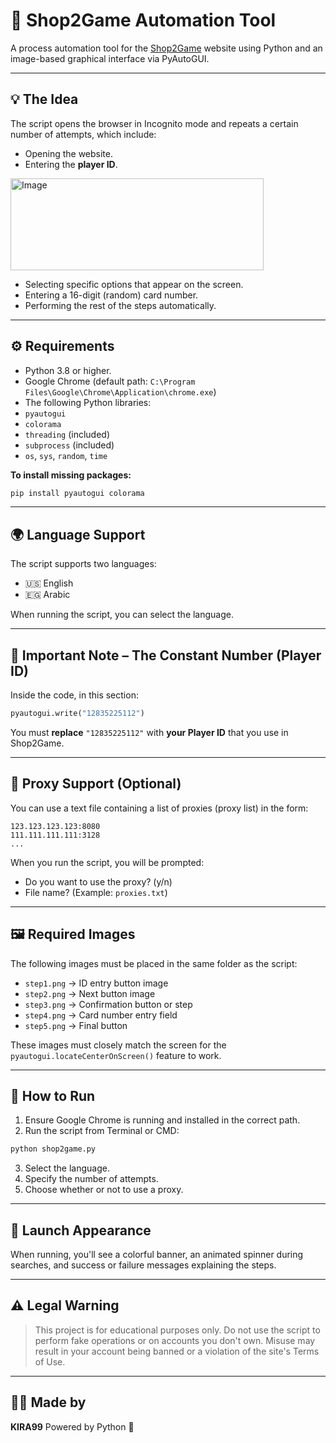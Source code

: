 
# 🛒 Shop2Game Automation Tool

A process automation tool for the [Shop2Game](https://shop2game.com) website using Python and an image-based graphical interface via PyAutoGUI.

---

## 💡 The Idea

The script opens the browser in Incognito mode and repeats a certain number of attempts, which include:

- Opening the website.
- Entering the **player ID**.

<img width="405" height="147" alt="Image" src="https://github.com/user-attachments/assets/463533e8-fe7e-468f-b10e-38e3079e2431" />

- Selecting specific options that appear on the screen.
- Entering a 16-digit (random) card number.
- Performing the rest of the steps automatically.

---

## ⚙️ Requirements

- Python 3.8 or higher.
- Google Chrome (default path:
`C:\Program Files\Google\Chrome\Application\chrome.exe`)
- The following Python libraries:
- `pyautogui`
- `colorama`
- `threading` (included)
- `subprocess` (included)
- `os`, `sys`, `random`, `time`

**To install missing packages:**

```bash
pip install pyautogui colorama
````

---

## 🌍 Language Support

The script supports two languages:

* 🇺🇸 English
* 🇪🇬 Arabic

When running the script, you can select the language.

---

## 🧾 Important Note – The Constant Number (Player ID)

Inside the code, in this section:

```python
pyautogui.write("12835225112")
```

You must **replace** `"12835225112"` with **your Player ID** that you use in Shop2Game.

---

## 🔌 Proxy Support (Optional)

You can use a text file containing a list of proxies (proxy list) in the form:

```
123.123.123.123:8080
111.111.111.111:3128
...
```

When you run the script, you will be prompted:

* Do you want to use the proxy? (y/n)
* File name? (Example: `proxies.txt`)

---

## 🖼️ Required Images

The following images must be placed in the same folder as the script:

* `step1.png` → ID entry button image
* `step2.png` → Next button image
* `step3.png` → Confirmation button or step
* `step4.png` → Card number entry field
* `step5.png` → Final button

These images must closely match the screen for the `pyautogui.locateCenterOnScreen()` feature to work.

---

## 🚀 How to Run

1. Ensure Google Chrome is running and installed in the correct path.
2. Run the script from Terminal or CMD:

```bash
python shop2game.py
```

3. Select the language.
4. Specify the number of attempts.
5. Choose whether or not to use a proxy.

---

## 🎨 Launch Appearance

When running, you'll see a colorful banner, an animated spinner during searches, and success or failure messages explaining the steps.

---

## ⚠️ Legal Warning

> This project is for educational purposes only. Do not use the script to perform fake operations or on accounts you don't own.
> Misuse may result in your account being banned or a violation of the site's Terms of Use.

---

## 👨‍💻 Made by

**KIRA99**
Powered by Python 🐍

